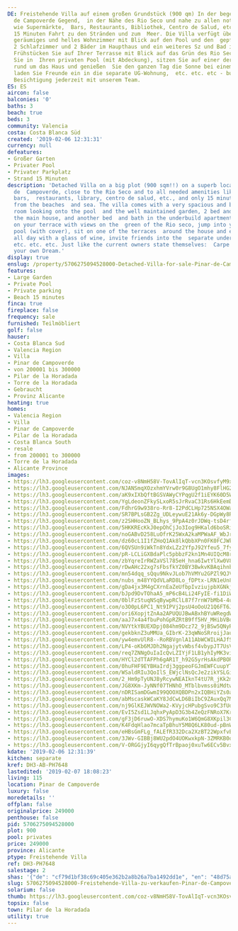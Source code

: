 ```yaml
---
DE: Freistehende Villa auf einem großen Grundstück (900 qm) In der begehrten Pinar
  de Campoverde Gegend,  in der Nähe des Rio Seco und nahe zu allen notwendigen Versorgungseinrichtungen
  wie Supermärkte,  Bars, Restaurants, Bibliothek, Centro de Salud, etc. - und nur
  15 Minuten Fahrt zu den Stränden und zum  Meer. Die Villa verfügt über ein sehr
  geräumiges und helles Wohnzimmer mit Blick auf den Pool und den  gepflegten Garten,
  2 Schlafzimmer und 2 Bäder im Haupthaus und ein weiteres Sz und Bad in der  UG-Wohnung.
  Frühstücken Sie auf Ihrer Terrasse mit Blick auf das Grün des Rio Seco, springen
  Sie in  Ihren privaten Pool (mit Abdeckung), sitzen Sie auf einer der Terrassen
  rund um das Haus und genießen  Sie den ganzen Tag die Sonne bei einem Glas Wein,
  laden Sie Freunde ein in die separate UG-Wohnung,  etc. etc. etc - buchen Sie eine
  Besichtigung jederzeit mit unserem Team.
ES: ES
aircon: false
balconies: '0'
baths: 3
beach: true
beds: 3
community: Valencia
costa: Costa Blanca Süd
created: '2019-02-06 12:31:31'
currency: null
defeatures:
- Großer Garten
- Privater Pool
- Privater Parkplatz
- Strand 15 Minuten
description: 'Detached Villa on a big plot (900 sqm!!) on a superb location in Pinar
  de  Campoverde, close to the Rio Seco and to all needed amenities like supermarkets,
  bars,  restaurants, library, centro de salud, etc., and only 15 minutes driving
  from the beaches  and sea. The villa comes with a very spacious and bright living
  room looking onto the pool  and the well maintained garden, 2 bed and 2 baths in
  the main house, and another bed  and bath in the underbuild apartment. Have breakfast
  on your terrace with views on the  green of the Rio seco, jump into your private
  pool (with cover), sit on one of the terraces  around the house and enjoy the sun
  all day with a glass of wine, invite friends into the  separate underbuild apartment,
  etc. etc. etc. Just like the current owners state themselves:  Carpe Diem, and Live
  your own Dream.'
display: true
enslug: /property/5706275094528000-Detached-Villa-for-sale-Pinar-de-Campoverde/
features:
- Large Garden
- Private Pool
- Private parking
- Beach 15 minutes
finca: true
fireplace: false
frequency: sale
furnished: Teilmöbliert
golf: false
hauser:
- Costa Blanca Sud
- Valencia Region
- Villa
- Pinar de Campoverde
- von 200001 bis 300000
- Pilar de la Horadada
- Torre de la Horadada
- Gebraucht
- Provinz Alicante
heating: true
homes:
- Valencia Region
- Villa
- Pinar de Campoverde
- Pilar de la Horadada
- Costa Blanca South
- resale
- from 200001 to 300000
- Torre de la Horadada
- Alicante Province
images:
- https://lh3.googleusercontent.com/coz-v8NmH58V-TovAlIqT-vcn3KOsvfyM9x5Ri8MGl2z63Y2yJ7-68U4PBOixD1yoRsKnYBKEo-lLe50Oe8u=w640-rj-e30-l100
- https://lh3.googleusercontent.com/NJANSmqXOzxhmYVrw0r9G8UgO1mhy8FlHG2CAxN5T_DiSDsVSORb788si5yxM6vAgbxdnO2Cwt5xBx3haMI=w640-rj-e30-l100
- https://lh3.googleusercontent.com/aK9xIXbQftBGSVAWyCYPqgU2f1iEYK60D5WN3jKVZckFAn7pXGXZqokvTDRRtfHmZM9iT--9x4SCwvZ_ln4=w640-rj-e30-l100
- https://lh3.googleusercontent.com/YgLdeonZFkySLxoR5sJrRvaC31Rs6HkEemDqtGvaXCT_eJ_9fKNI3wAB6n86A-ZjfUUu2wyN1JQdEw7T6qbGqw=w640-rj-e30-l100
- https://lh3.googleusercontent.com/FdhrG9w938ro-Rr8-I2PdCLHp725NSX4OWa-eDObL3-Q49P5eK6EWYwoEKLj76uoZ6-f1a3lZQHtTIil9VBW=w640-rj-e30-l100
- https://lh3.googleusercontent.com/SR7BPLsGB2Zg_UDLeywuE21Ak6y-DGpWy8ReD6hfHhQZ2RtLv-sRdM8kyGlohDfR7yVfybjM4T7U1jB09LFh=w640-rj-e30-l100
- https://lh3.googleusercontent.com/z2SHHooZN_BLhys_9PpA4z0rJDWq-tsD4rfk7ThFEp5R7fdvuizHqjKZxfh3jUK7SCFJ9pCh1XFnoIf4iA8=w640-rj-e30-l100
- https://lh3.googleusercontent.com/5HKKREcKkJ0epOhCjJo3Iog9HKald6boSRiRjAynyx8D2KGDWK35CaizP72ruGjFiMlj73QsF6OC-oGHGQ=w640-rj-e30-l100
- https://lh3.googleusercontent.com/noGABvD258LuOfrK25WxA2kaMPWaAF_WbJr_gPYTNtKCSXv8vHtACO8cUOrnr9ChFYkVWu7EJbJxJawpKC4=w640-rj-e30-l100
- https://lh3.googleusercontent.com/dz60cL1I1fZHoQ1Ak8lkQbbXPn0FK0FCJWkmUgixEpCwVOIbMs9rdGbd1TxhyQX_jrJVgobYYZcXFc6fZXpm=w640-rj-e30-l100
- https://lh3.googleusercontent.com/6QVSUn9iWkTn8YdxLZz2YfpJ92Yfeu5_7fyU7NYYuX5qt6K-Q2V9qwL2ABc_a4qTL3Ie3rM7dCWHrXe67mw=w640-rj-e30-l100
- https://lh3.googleusercontent.com/pR-LCLiGXBdaPlc5pbbzF2kn1Mn4UIQcM8rP335UanQ5RXMJsNj22ySxIzY3TmCBJi8PmppZ2J92E55M9d2GhQ=w640-rj-e30-l100
- https://lh3.googleusercontent.com/zbYqreIrRWZaVSl785eH_hna6IwtYlXw0V8apNIMMuEt8DFOzQE7wucUao0T5WIsSqc6rUiVp5tLKMfHCIYM4w=w640-rj-e30-l100
- https://lh3.googleusercontent.com/rDwAHc22xg7sFbsfkYZ0BY3BwkvKBAqihnbz2zUJFdAsGXkn2D-4NyaXNzZFA2t3T79lLu8h03hkPxPaZdI=w640-rj-e30-l100
- https://lh3.googleusercontent.com/mn54dqq_sQqu9NkvJLob7hVMYu2GPZl9QJVzCKCHyg4SQ_eR9TtP_ls6qyWh39dWApVPI5-umaqFQ4qa0DSfbQ=w640-rj-e30-l100
- https://lh3.googleusercontent.com/nubs_m48YYQdVLaRD8Lo_fDPtx-LRN1eUn8LwrAel_QX7sbHEiA6cI170WkfD_v9URT3S89i27t2SaDC_ICQ=w640-rj-e30-l100
- https://lh3.googleusercontent.com/gDa4jx3M4gCXrnEaZeUfbpIvziujpbXGNkjNAjlZ1KX0w6hhz4jR2wkE4BeUHTMeqnplKHRrGevpKbqH1qqANw=w640-rj-e30-l100
- https://lh3.googleusercontent.com/bJpd9DvTOhaA5_mP6cB4Li24FyIE-fi1DiWiGbbssz3NnGaCqLAhqP1dHD-9-EPYUZICtWRg5hD3g-qsKZPW=w640-rj-e30-l100
- https://lh3.googleusercontent.com/0blFzStuqNSqBywpRClL87f7rnW7bMb4-4uY_F3cMez4hbUJWbyDYBooy4Ok0z4_hTlLW-W03NndVF5W-3GM=w640-rj-e30-l100
- https://lh3.googleusercontent.com/o3O0pL6PC1_Nt9IPVj2psU4oOoU21Q6FT6JSd3dnXF-ANAE5BgStUz8kZgeBPmSr98RVSv5EgDzI3Fd1y8D1=w640-rj-e30-l100
- https://lh3.googleusercontent.com/ori6XopjtZnAa2APUQUJBwABxhBYuWRegdWbrUUAVqVSltljNJ30iRd14qw5zqx-Zc6gaU3ScXO3h1-gIc96Zg=w640-rj-e30-l100
- https://lh3.googleusercontent.com/aaJ7x4a4fbuPohGpRZRtB9ff5HV_MHibVBqqTE5658YtzqPgP_lC1hXlA7Br3PaUDjOIT887haCNY-G6zq39Cg=w640-rj-e30-l100
- https://lh3.googleusercontent.com/NVYtkYBUEXDpj084hm9Dcz72_9jBSw5QNyRMJ_bU2-RmJZ6WLx1vUuxq154s7f8l1NGv_0_OP_bYmvwpkW5t=w640-rj-e30-l100
- https://lh3.googleusercontent.com/gekbknZ3uMMUa_GIbrK-23qWNoSRroijJau-9cc3jZpcKYT5BbwIPd8FO_j7G22chMo0QZAs9Y6omL6nTeNu=w640-rj-e30-l100
- https://lh3.googleusercontent.com/yw4emvUlR8--RoRBVgnlA11AbWCWILHAJfS7LPBSMD-OpahX76fxtG_lkE6b5_IaauRCqm0_nAG1JBv2X4I=w640-rj-e30-l100
- https://lh3.googleusercontent.com/LP4-oKb6MJDh2NgajytvWbsf4vbypJT7UsVggAwwd4j7y_7ZkVc15CEMjvQXrbRPrM02fEXLJBGXvmkjAiKC=w640-rj-e30-l100
- https://lh3.googleusercontent.com/req7ZNNgOuIaIcQvLZIYjF1LB1yhIyMK3viuGAenHi_z8xsLw60ARrb4XP2IzbAAQ9V-G6DD_IFSyzovfXUWoA=w640-rj-e30-l100
- https://lh3.googleusercontent.com/HYCl2dTTAFPh6gAR1T_h92G5yrHsAkdPBORMdh1OwURmP_xepnpqrdQ8xGeVhbFJjR7HP0nqPtuVtNf8SQw=w640-rj-e30-l100
- https://lh3.googleusercontent.com/0huFHF9EYBHaIrdj3ggpeoFGJmEWFCuupYTrwuSAcjZGkJjxNS9bL0wSxUkFb2kkzf5q84U7ukjMzmFkD4dG=w640-rj-e30-l100
- https://lh3.googleusercontent.com/WSaldRIu3QoIlS_EWjclNsQcJe2zikYSLGi1K2pmPq0qaTEApq-Kr8MfkyJhBLvMoPzuoI_jWPlNj1a0Ccwl=w640-rj-e30-l100
- https://lh3.googleusercontent.com/2_Hm9pTyUNJByRcywNEAIknT4tU7R_jKk2m0SA9iPsc5Za6jq8BHwJTQzQ6sWchACzkv2FbeC8AIhNkb9KVq=w640-rj-e30-l100
- https://lh3.googleusercontent.com/JG8XKm-JyNNf07THNhO_MTblbvmss0iMdtwtIlZw2c-uxKf4uejqfm0LOVKQ8zGYm0ZFxUwYJBM2JjnVf3K6=w640-rj-e30-l100
- https://lh3.googleusercontent.com/nDRISamDGwmI99QOOXQBDPn2xIQBHiYZs0abfvAl0kNeyd9lFLFdd9G_DbD6TNRa3HUwmizEu54VyHTq1MCWMA=w640-rj-e30-l100
- https://lh3.googleusercontent.com/abMscaskWCaKY8JdCwLD6BiIbC9ZAuxQq7M4vWyoHREHfquEYLi1PdM_OmfKYSU6O2gxxjeQNnE-0cT9FBh0=w640-rj-e30-l100
- https://lh3.googleusercontent.com/nj9GlKEJWVNOWa2-KVyjcHPubgSvo9C3fUduMjzELou4zvF9maX7l9ClbiK3vPrv1u_4v4sfBhMijB9pojn-4g=w640-rj-e30-l100
- https://lh3.googleusercontent.com/EvI5Zsd1LJqhxPyApD3G3b4ZeQzFNRoX7Krgg2iupN2CrP1w2J5CUGJT3KJfYtKw-aTtyw06Yd7W4bCYzX4G=w640-rj-e30-l100
- https://lh3.googleusercontent.com/gF3jD6ruwO-XDS7hymuKo1W6QmG8XKpil3C7X0dDyDREMgDB92uBy0_vTo4nMGLyiSy18gtfRqxaL1EDNtCo=w640-rj-e30-l100
- https://lh3.googleusercontent.com/K4FdqHlao7mcaTpBhuY5M8Q6LK80ud-pBnWjU4M1qncQaXL0pK5XrUkysaIoKfv6npc7HsiOxL3fF734FUCL=w640-rj-e30-l100
- https://lh3.googleusercontent.com/eHBsGmFLg_fALEfR332Dca2XzBT22WpxfvB95vWtwcXV0oehePmsT4sJ4w0DhBppux1mVwvJG84Zh1Y6gApA=w640-rj-e30-l100
- https://lh3.googleusercontent.com/3JWv-GIBBj8WU2pdO4UOKwxkpN-3ZMRKB0qcxpkHd5JiahW3N2zH6ogoyUZxnUwaqi5lKjsMi9IiCNIRdpE=w640-rj-e30-l100
- https://lh3.googleusercontent.com/V-ORGGjyI6qygQfTrBpaoj0xuTw6ECv5BvxpvTetYa7xXYwd_phYHVrEi65qKw0Zl1-55MnGzi_bOkAzUN0=w640-rj-e30-l100
kdate: '2019-02-06 12:31:39'
kitchen: separate
kref: DH3-AB-PH7648
lastedited: '2019-02-07 18:08:23'
living: 115
location: Pinar de Campoverde
luxury: false
moredetails: ''
offplan: false
originalprice: 249000
penthouse: false
pid: 5706275094528000
plot: 900
pool: privates
price: 249000
province: Alicante
ptype: Freistehende Villa
ref: DH3-PH7648
salestage: 2
shas: '{"de": "cf79d1bf38c69c405e362b2a8b26a7ba1492dd1e", "en": "48d75a44ceff838d4cdcf3aaee814459cb9ca01e"}'
slug: 5706275094528000-Freistehende-Villa-zu-verkaufen-Pinar-de-Campoverde/
solarium: false
thumb: https://lh3.googleusercontent.com/coz-v8NmH58V-TovAlIqT-vcn3KOsvfyM9x5Ri8MGl2z63Y2yJ7-68U4PBOixD1yoRsKnYBKEo-lLe50Oe8u=w400-h240-n-rj-e30-l100
topsix: false
town: Pilar de la Horadada
utility: true
---
```

